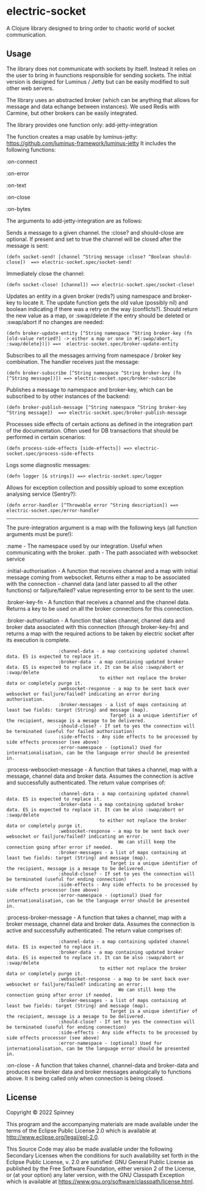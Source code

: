 # electric-socket

A Clojure library designed to bring order to chaotic world of socket communication.

## Usage

The library does not communicate with sockets by itself. Instead it relies on the user to bring in fuunctions responsible for sending sockets.
The initial version is designed for Luminus / Jetty but can be easily modified to suit other web servers.

The library uses an abstracted broker (which can be anything that allows for message and data echange between instances). 
We used Redis with Carmine, but other brokers can be easily integrated.

The library provides one function only: add-jetty-integration

The function creates a map usable by luminus-jetty: https://github.com/luminus-framework/luminus-jetty
It includes the following functions:

:on-connect

:on-error

:on-text

:on-close

:on-bytes

The arguments to add-jetty-integration are as follows:

Sends a message to a given channel. the :close? and should-close are optional.
If present and set to true the channel will be closed after the message is sent:
```
(defn socket-send! [channel ^String message :close? ^Boolean should-close])  ==> electric-socket.spec/socket-send!
```
Immediately close the channel:
```
(defn socket-close! [channel]) ==> electric-socket.spec/socket-close!
```
Updates an entity in a given broker (redis?) using namespace and broker-key to locate it. 
The update function gets the old value (possibly nil) and boolean indicating if there was a retry on the way (conflicts?). 
Should return the new value as a map, or :swap/delete if the entry should be deleted or :swap/abort if no changes are needed:
```
(defn broker-update-entity [^String namespace ^String broker-key (fn [old-value retried?] -> either a map or one in #{:swap/abort, :swap/delete})]) ==>  electric-socket.spec/broker-update-entity
```
Subscribes to all the messages arriving from namespace / broker key combination. The handler receives just the message:
```
(defn broker-subscribe [^String namespace ^String broker-key (fn [^String message])]) ==> electric-socket.spec/broker-subscribe
```
Publishes a message to namespace and broker-key, which can be subscribed to by other instances of the backend:
```
(defn broker-publish-message [^String namespace ^String broker-key ^String message])  ==> electric-socket.spec/broker-publish-message
```
Processes side effects of certain actions as defined in the integration part of the documentation. 
Often used for DB transactions that should be performed in certain scenarios:
```
(defn process-side-effects [side-effects]) ==> electric-socket.spec/process-side-effects
```
Logs some diagnostic messages:
```
(defn logger [& strings]) ==> electric-socket.spec/logger
```
Allows for exception collection and possibly upload to some exception analysing service (Sentry?):
```
(defn error-handler [^Throwable error ^String description]) ==> electric-socket.spec/error-handler
```
*********************************************************************************************************************************************

The pure-integration argument is a map with the following keys (all function arguments must be pure!):

:name - The namespace used by our integration. Useful when communicating with the broker.
:path - The path associated with websocket service

:initial-authorisation - A function that receives channel and a map with initial message coming from websocket. 
                        Returns either a map to be associated with the connection - channel data (and later passed to all the other functions) or 
                        failjure/failed? value representing error to be sent to the user.

:broker-key-fn - A function that receives a channel and the channel data. Returns a key to be used on all the broker connections for this connection.

:broker-authorisation - A function that takes channel, channel data and broker data associated with this connection (through broker-key-fn) 
                       and returns a map with the required actions to be taken by electric socket after its execution is complete. 

                       :channel-data - a map containing updated channel data. ES is expected to replace it.
                       :broker-data - a map containing updated broker data. ES is expected to replace it. It can be also :swap/abort or :swap/delete
                                      to either not replace the broker data or completely purge it. 
                       :websocket-response - a map to be sent back over websocket or failjure/failed? indicating an error during authorisation.
                       :broker-messages - a list of maps containing at least two fields: target (String) and message (map). 
                                          Target is a unique identifier of the recipient, message is a mesage to be delivered.
                       :should-close? - If set to yes the connection will be terminated (useful for failed authorisation)
                       :side-effects - Any side effects to be processed by side effects processor (see above)
                       :error-namespace - (optional) Used for internationalisation, can be the language error should be presented in.

:process-websocket-message - A function that takes a channel, map with a message, channel data and broker data.
                            Assumes the connection is active and successfully authenticated.
                            The return value comprises of:

                       :channel-data - a map containing updated channel data. ES is expected to replace it.
                       :broker-data - a map containing updated broker data. ES is expected to replace it. It can be also :swap/abort or :swap/delete
                                      to either not replace the broker data or completely purge it. 
                       :websocket-response - a map to be sent back over websocket or failjure/failed? indicating an error. 
                                             We can still keep the connection going after error if needed.
                       :broker-messages - a list of maps containing at least two fields: target (String) and message (map). 
                                          Target is a unique identifier of the recipient, message is a mesage to be delivered.
                       :should-close? - If set to yes the connection will be terminated (useful for ending connection)
                       :side-effects - Any side effects to be processed by side effects processor (see above)
                       :error-namespace - (optional) Used for internationalisation, can be the language error should be presented in.

:process-broker-message - A function that takes a channel, map with a broker message, channel data and broker data.
                            Assumes the connection is active and successfully authenticated.
                            The return value comprises of:

                       :channel-data - a map containing updated channel data. ES is expected to replace it.
                       :broker-data - a map containing updated broker data. ES is expected to replace it. It can be also :swap/abort or :swap/delete
                                      to either not replace the broker data or completely purge it. 
                       :websocket-response - a map to be sent back over websocket or failjure/failed? indicating an error.
                                             We can still keep the connection going after error if needed.
                       :broker-messages - a list of maps containing at least two fields: target (String) and message (map). 
                                          Target is a unique identifier of the recipient, message is a mesage to be delivered.
                       :should-close? - If set to yes the connection will be terminated (useful for ending connection)
                       :side-effects - Any side effects to be processed by side effects processor (see above)
                       :error-namespace - (optional) Used for internationalisation, can be the language error should be presented in.

:on-close            - A function that takes channel, channel-data and broker-data and produces new broker data and broker messages 
                       analogically to functions above. It is being called only when connection is being closed.


## License

Copyright © 2022 Spinney

This program and the accompanying materials are made available under the
terms of the Eclipse Public License 2.0 which is available at
http://www.eclipse.org/legal/epl-2.0.

This Source Code may also be made available under the following Secondary
Licenses when the conditions for such availability set forth in the Eclipse
Public License, v. 2.0 are satisfied: GNU General Public License as published by
the Free Software Foundation, either version 2 of the License, or (at your
option) any later version, with the GNU Classpath Exception which is available
at https://www.gnu.org/software/classpath/license.html.

